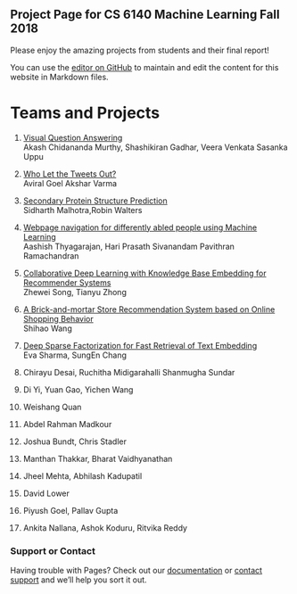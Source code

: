 ## Project Page for CS 6140 Machine Learning Fall 2018

Please enjoy the amazing projects from students and their final report!

You can use the [editor on GitHub](https://github.com/Rose-ML-Lab/cs-6140-fall-2018/edit/master/index.md) to maintain and edit the content for this website in Markdown files.
	
  
# Teams and Projects 

1.	[Visual Question Answering](reports/1.pdf)  
        Akash Chidananda Murthy, Shashikiran Gadhar, Veera Venkata Sasanka Uppu
	
2.	[Who Let the Tweets Out?](reports/2.pdf)  
        Aviral Goel Akshar Varma
	
3.	[Secondary Protein Structure Prediction](reports/3.pdf)   
        Sidharth Malhotra,Robin Walters
	
4.	[Webpage navigation for differently abled people using Machine Learning](reports/4.pdf)  
        Aashish Thyagarajan, Hari Prasath Sivanandam Pavithran Ramachandran
	
5.	[Collaborative Deep Learning with Knowledge Base Embedding for Recommender Systems](reports/5.pdf)  
        Zhewei Song, Tianyu Zhong
	
6.	[A Brick-and-mortar Store Recommendation System based on Online Shopping Behavior](reports/6.pdf)  
        Shihao Wang 
	
7.	[Deep Sparse Factorization for Fast Retrieval of Text Embedding](reports/7.pdf)   
        Eva Sharma, SungEn Chang
	
8.	Chirayu Desai, Ruchitha Midigarahalli Shanmugha Sundar
	
9.	Di Yi, Yuan Gao, Yichen Wang
	
10.	Weishang Quan
	
11.	Abdel Rahman Madkour 
	
12.	Joshua Bundt, Chris Stadler
	
13.	Manthan Thakkar, Bharat Vaidhyanathan
	
14.	Jheel Mehta, Abhilash Kadupatil
	
15.	David Lower
	
16.	Piyush Goel, Pallav Gupta
	
17.	Ankita Nallana, Ashok Koduru, Ritvika Reddy

### Support or Contact

Having trouble with Pages? Check out our [documentation](https://help.github.com/categories/github-pages-basics/) or [contact support](https://github.com/contact) and we’ll help you sort it out.
